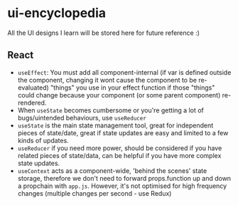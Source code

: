 # ui-encyclopedia
All the UI designs I learn will be stored here for future reference :)


## React
- `useEffect`: You must add all component-internal (if var is defined outside the component, changing it wont cause the component to be re-evaluated) "things" you use in your effect function if those "things" could change because your component (or some parent component) re-rendered.
- When `useState` becomes cumbersome or you're getting a lot of bugs/uintended behaviours, use `useReducer`
- `useState` is the main state management tool, great for independent pieces of state/date, great if state updates are easy and limited to a few kinds of updates.
- `useReducer` if you need more power, should be considered if you have related pieces of state/data, can be helpful if you have more complex state updates.
- `useContext` acts as a component-wide, 'behind the scenes' state storage, therefore we don't need to forward props.function up and down a propchain with `app.js`. However, it's not optimised for high frequency changes (multiple changes per second - use Redux)